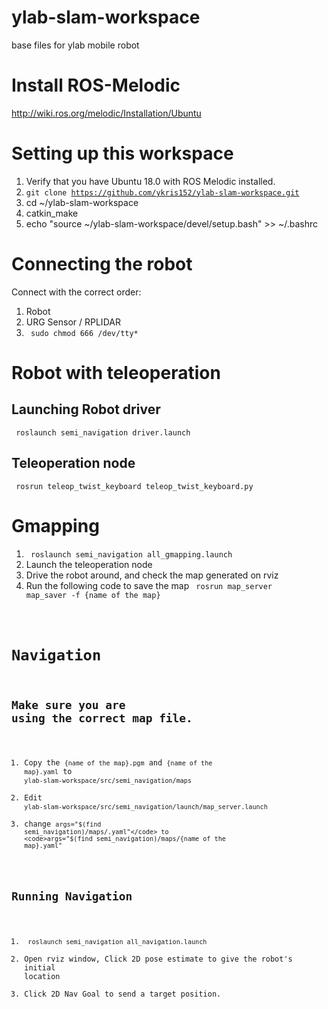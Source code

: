 # ylab-slam-workspace
base files for ylab mobile robot

# Install ROS-Melodic
http://wiki.ros.org/melodic/Installation/Ubuntu

# Setting up this workspace
1. Verify that you have Ubuntu 18.0 with ROS Melodic installed.
2. <code>git clone https://github.com/ykris152/ylab-slam-workspace.git</code>
3. cd ~/ylab-slam-workspace
4. catkin_make
5. echo "source ~/ylab-slam-workspace/devel/setup.bash" >> ~/.bashrc

# Connecting the robot
Connect with the correct order:
1. Robot
2. URG Sensor / RPLIDAR
3. <code> sudo chmod 666 /dev/tty* </code>

# Robot with teleoperation
## Launching Robot driver
<code> roslaunch semi_navigation driver.launch </code>

## Teleoperation node
<code> rosrun teleop_twist_keyboard teleop_twist_keyboard.py </code>

# Gmapping
1. <code> roslaunch semi_navigation all_gmapping.launch </code>
2. Launch the teleoperation node
3. Drive the robot around, and check the map generated on rviz
4. Run the following code to save the map
<code> rosrun map_server map_saver -f {name of the map}

# Navigation
## Make sure you are using the correct map file.
1. Copy the <code>{name of the map}.pgm</code> and <code>{name of the map}.yaml</code> to <code>ylab-slam-workspace/src/semi_navigation/maps</code>
2. Edit <code>ylab-slam-workspace/src/semi_navigation/launch/map_server.launch</code>
3. change <code>args="$(find semi_navigation)/maps/.yaml"</code> to <code>args="$(find semi_navigation)/maps/{name of the map}.yaml"</code>

## Running Navigation
1. <code> roslaunch semi_navigation all_navigation.launch </code>
2. Open rviz window, Click 2D pose estimate to give the robot's initial location
3. Click 2D Nav Goal to send a target position.




